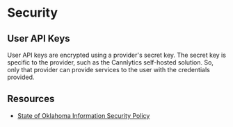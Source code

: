 # Security

## User API Keys

User API keys are encrypted using a provider's secret key. The secret key is specific to the provider, such as the Cannlytics self-hosted solution. So, only that provider can provide services to the user with the credentials provided.

## Resources

- [State of Oklahoma Information Security Policy](https://omes.ok.gov/sites/g/files/gmc316/f/InfoSecPPG_0.pdf)